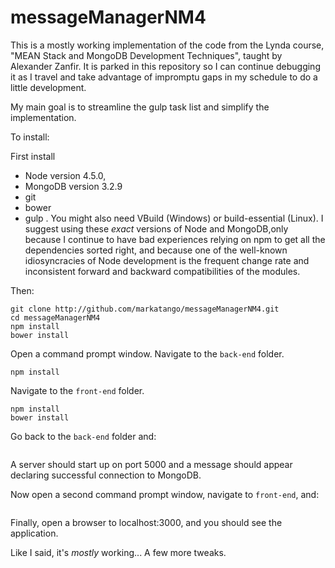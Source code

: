 # messageManagerNM4
This is a mostly working implementation of the code from the Lynda course, "MEAN Stack and MongoDB Development Techniques", 
taught by Alexander Zanfir.  It is parked in this repository so I can continue debugging it as I travel and take advantage of
impromptu gaps in my schedule to do a little development.

My main goal is to streamline the gulp task list and simplify the implementation.

To install:

First install 
* Node version 4.5.0, 
* MongoDB version 3.2.9
* git
* bower
* gulp
. You might also need VBuild (Windows) or build-essential (Linux). 
I suggest using these _exact_ versions of Node and MongoDB,only because I continue to have bad experiences relying on npm to get
all the dependencies sorted right, and because one of the well-known idiosyncracies of Node development is the frequent change 
rate and inconsistent forward and backward compatibilities of the modules.

Then:

```
git clone http://github.com/markatango/messageManagerNM4.git
cd messageManagerNM4
npm install
bower install
```
Open a command prompt window.
Navigate to the ```back-end``` folder.
```
npm install
```
Navigate to the ```front-end``` folder.
```
npm install
bower install
```
Go back to the ```back-end``` folder and:
```node server
```

A server should start up on port 5000 and a message should appear declaring successful connection to MongoDB.

Now open a second command prompt window, navigate to ```front-end```, and:
```gulp serve
```

Finally, open a browser to localhost:3000, and you should see the application.

Like I said, it's _mostly_ working...  A few more tweaks.
